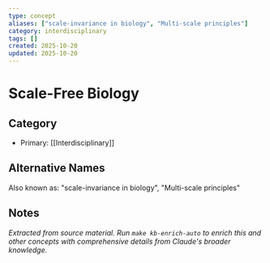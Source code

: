 ```yaml
---
type: concept
aliases: ["scale-invariance in biology", "Multi-scale principles"]
category: interdisciplinary
tags: []
created: 2025-10-20
updated: 2025-10-20
---
```


# Scale-Free Biology

## Category

- Primary: [[Interdisciplinary]]

## Alternative Names

Also known as: "scale-invariance in biology", "Multi-scale principles"

## Notes

*Extracted from source material. Run `make kb-enrich-auto` to enrich this and other concepts with comprehensive details from Claude's broader knowledge.*
